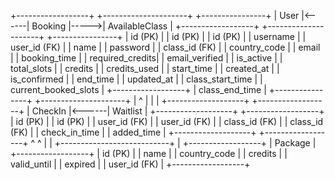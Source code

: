 +------------------+       +---------------------+      +----------------+
|      User        |<------|       Booking        |----->| AvailableClass |
+------------------+       +---------------------+      +----------------+
| id (PK)          |       | id (PK)             |      | id (PK)        |
| username         |       | user_id (FK)        |      | name           |
| password         |       | class_id (FK)       |      | country_code   |
| email            |       | booking_time        |      | required_credits|
| email_verified   |       | is_active           |      | total_slots    |
| credits          |       | credits_used        |      | start_time     |
| created_at       |       | is_confirmed        |      | end_time       |
| updated_at       |       | class_start_time    |      | current_booked_slots |
+------------------+       | class_end_time      |      +----------------+
+---------------------+           |
^                           |
|                           |
+-------------------+       +------------------+
|      CheckIn      |<------|     Waitlist     |
+-------------------+       +------------------+
| id (PK)           |       | id (PK)          |
| user_id (FK)      |       | user_id (FK)     |
| class_id (FK)     |       | class_id (FK)    |
| check_in_time     |       | added_time       |
+-------------------+       +------------------+
^                               ^
|                               |
+---------------------------+
|
+------------------+
|     Package      |
+------------------+
| id (PK)          |
| name             |
| country_code     |
| credits          |
| valid_until      |
| expired          |
| user_id (FK)     |
+------------------+

